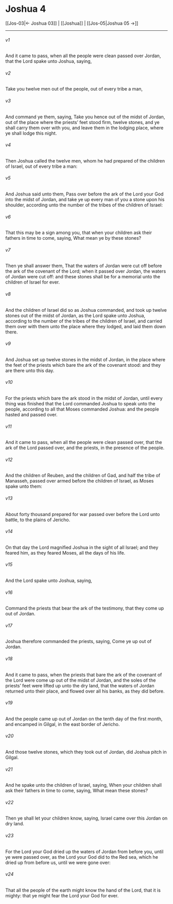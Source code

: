 # Joshua 4

[[Jos-03|← Joshua 03]] | [[Joshua]] | [[Jos-05|Joshua 05 →]]
***

###### v1
And it came to pass, when all the people were clean passed over Jordan, that the Lord spake unto Joshua, saying,
###### v2
Take you twelve men out of the people, out of every tribe a man,
###### v3
And command ye them, saying, Take you hence out of the midst of Jordan, out of the place where the priests’ feet stood firm, twelve stones, and ye shall carry them over with you, and leave them in the lodging place, where ye shall lodge this night.
###### v4
Then Joshua called the twelve men, whom he had prepared of the children of Israel, out of every tribe a man:
###### v5
And Joshua said unto them, Pass over before the ark of the Lord your God into the midst of Jordan, and take ye up every man of you a stone upon his shoulder, according unto the number of the tribes of the children of Israel:
###### v6
That this may be a sign among you, that when your children ask their fathers in time to come, saying, What mean ye by these stones?
###### v7
Then ye shall answer them, That the waters of Jordan were cut off before the ark of the covenant of the Lord; when it passed over Jordan, the waters of Jordan were cut off: and these stones shall be for a memorial unto the children of Israel for ever.
###### v8
And the children of Israel did so as Joshua commanded, and took up twelve stones out of the midst of Jordan, as the Lord spake unto Joshua, according to the number of the tribes of the children of Israel, and carried them over with them unto the place where they lodged, and laid them down there.
###### v9
And Joshua set up twelve stones in the midst of Jordan, in the place where the feet of the priests which bare the ark of the covenant stood: and they are there unto this day.
###### v10
For the priests which bare the ark stood in the midst of Jordan, until every thing was finished that the Lord commanded Joshua to speak unto the people, according to all that Moses commanded Joshua: and the people hasted and passed over.
###### v11
And it came to pass, when all the people were clean passed over, that the ark of the Lord passed over, and the priests, in the presence of the people.
###### v12
And the children of Reuben, and the children of Gad, and half the tribe of Manasseh, passed over armed before the children of Israel, as Moses spake unto them:
###### v13
About forty thousand prepared for war passed over before the Lord unto battle, to the plains of Jericho.
###### v14
On that day the Lord magnified Joshua in the sight of all Israel; and they feared him, as they feared Moses, all the days of his life.
###### v15
And the Lord spake unto Joshua, saying,
###### v16
Command the priests that bear the ark of the testimony, that they come up out of Jordan.
###### v17
Joshua therefore commanded the priests, saying, Come ye up out of Jordan.
###### v18
And it came to pass, when the priests that bare the ark of the covenant of the Lord were come up out of the midst of Jordan, and the soles of the priests’ feet were lifted up unto the dry land, that the waters of Jordan returned unto their place, and flowed over all his banks, as they did before.
###### v19
And the people came up out of Jordan on the tenth day of the first month, and encamped in Gilgal, in the east border of Jericho.
###### v20
And those twelve stones, which they took out of Jordan, did Joshua pitch in Gilgal.
###### v21
And he spake unto the children of Israel, saying, When your children shall ask their fathers in time to come, saying, What mean these stones?
###### v22
Then ye shall let your children know, saying, Israel came over this Jordan on dry land.
###### v23
For the Lord your God dried up the waters of Jordan from before you, until ye were passed over, as the Lord your God did to the Red sea, which he dried up from before us, until we were gone over:
###### v24
That all the people of the earth might know the hand of the Lord, that it is mighty: that ye might fear the Lord your God for ever. 
